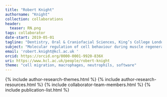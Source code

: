 ```yaml
---
title: "Robert Knight"
authorname: "Knight"
collection: collaborations
header:
  teaser: RN.png
tags: collaborator
date-start: 2019-05-01
tagline: "Dentistry, Oral & Craniofacial Sciences, King’s College London"
subject: "Molecular regulation of cell behaviour during muscle regeneration and disease."
email: 'robert.knight@kcl.ac.uk '
orcid: https://orcid.org/0000-0001-9920-836X
uri: https://www.kcl.ac.uk/people/robert-knight
theme: "cell migration, macrophages, neutrophils, software"
---
```

<p align= "justify">




{% include author-research-themes.html %}
{% include author-research-resources.html %}
{% include collaborator-team-members.html %}
{% include publication-list.html %}
